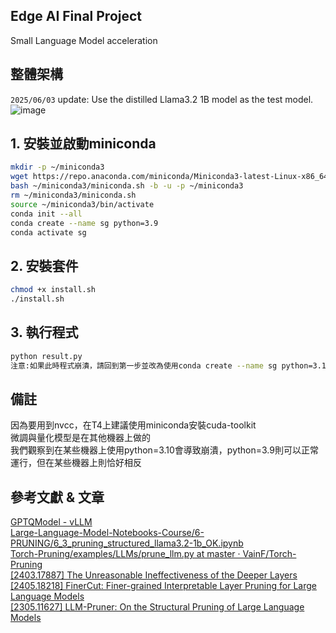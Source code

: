 ## Edge AI Final Project
Small Language Model acceleration

## 整體架構
`2025/06/03` update: Use the distilled Llama3.2 1B model as the test model.
![image](https://github.com/user-attachments/assets/759de7f1-f635-4557-9c23-627bc6721bd2)

## 1. 安裝並啟動miniconda
```bash
mkdir -p ~/miniconda3
wget https://repo.anaconda.com/miniconda/Miniconda3-latest-Linux-x86_64.sh -O ~/miniconda3/miniconda.sh
bash ~/miniconda3/miniconda.sh -b -u -p ~/miniconda3
rm ~/miniconda3/miniconda.sh
source ~/miniconda3/bin/activate
conda init --all
conda create --name sg python=3.9
conda activate sg
```

## 2. 安裝套件
```bash
chmod +x install.sh
./install.sh
```

## 3. 執行程式
```bash
python result.py
注意:如果此時程式崩潰，請回到第一步並改為使用conda create --name sg python=3.10
```

## 備註
因為要用到nvcc，在T4上建議使用miniconda安裝cuda-toolkit  
微調與量化模型是在其他機器上做的  
我們觀察到在某些機器上使用python=3.10會導致崩潰，python=3.9則可以正常運行，但在某些機器上則恰好相反

## 參考文獻 & 文章
[GPTQModel - vLLM](https://docs.vllm.ai/en/stable/features/quantization/gptqmodel.html)  
[Large-Language-Model-Notebooks-Course/6-PRUNING/6_3_pruning_structured_llama3.2-1b_OK.ipynb](https://github.com/peremartra/Large-Language-Model-Notebooks-Course/blob/main/6-PRUNING/6_3_pruning_structured_llama3.2-1b_OK.ipynb)  
[Torch-Pruning/examples/LLMs/prune_llm.py at master · VainF/Torch-Pruning](https://github.com/VainF/Torch-Pruning/blob/master/examples/LLMs/prune_llm.py)  
[[2403.17887] The Unreasonable Ineffectiveness of the Deeper Layers](https://arxiv.org/abs/2403.17887)  
[[2405.18218] FinerCut: Finer-grained Interpretable Layer Pruning for Large Language Models](https://arxiv.org/abs/2405.18218)  
[[2305.11627] LLM-Pruner: On the Structural Pruning of Large Language Models](https://arxiv.org/abs/2305.11627)
